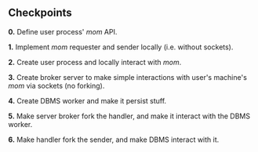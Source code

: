 ## Checkpoints

**0.** Define user process' _mom_ API.

**1.** Implement _mom_ requester and sender locally (i.e. without sockets).

**2.** Create user process and locally interact with _mom_.

**3.** Create broker server to make simple interactions with user's machine's _mom_ via sockets (no forking).

**4.** Create DBMS worker and make it persist stuff.

**5.** Make server broker fork the handler, and make it interact with the DBMS worker.

**6.** Make handler fork the sender, and make DBMS interact with it.